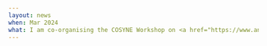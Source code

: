 ```yaml
---
layout: news
when: Mar 2024
what: I am co-organising the COSYNE Workshop on <a href="https://www.analytical-connectionism.net/workshop/2024-geometry-dynamics/">The geometry &amp; dynamics of learning Bridging analytical and experimental insights into neural representations</a>.:
---
```

